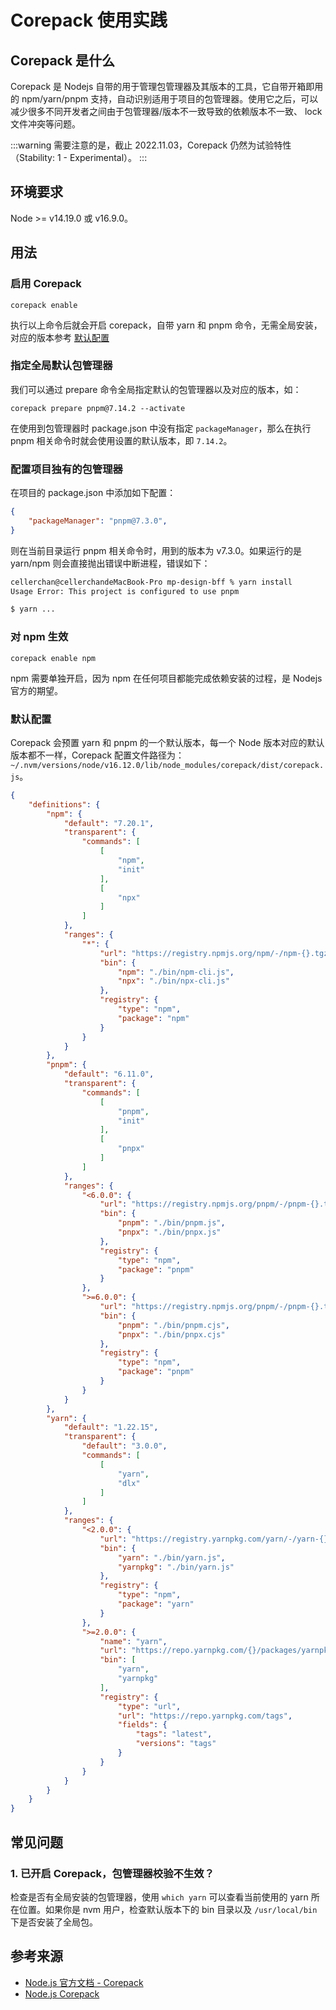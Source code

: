 # Corepack 使用实践

## Corepack 是什么

Corepack 是 Nodejs 自带的用于管理包管理器及其版本的工具，它自带开箱即用的 npm/yarn/pnpm 支持，自动识别适用于项目的包管理器。使用它之后，可以减少很多不同开发者之间由于包管理器/版本不一致导致的依赖版本不一致、 lock 文件冲突等问题。

:::warning
需要注意的是，截止 2022.11.03，Corepack 仍然为试验特性（Stability: 1 - Experimental）。
:::

## 环境要求

Node >= v14.19.0 或 v16.9.0。

## 用法

### 启用 Corepack

```
corepack enable
```

执行以上命令后就会开启 corepack，自带 yarn 和 pnpm 命令，无需全局安装，对应的版本参考 [默认配置](#默认配置)

### 指定全局默认包管理器

我们可以通过 prepare 命令全局指定默认的包管理器以及对应的版本，如：

```shell
corepack prepare pnpm@7.14.2 --activate
```

在使用到包管理器时 package.json 中没有指定 `packageManager`，那么在执行 pnpm 相关命令时就会使用设置的默认版本，即 `7.14.2`。

### 配置项目独有的包管理器


在项目的 package.json 中添加如下配置：

```json
{
	"packageManager": "pnpm@7.3.0",
}
```

则在当前目录运行 pnpm 相关命令时，用到的版本为 v7.3.0。如果运行的是 yarn/npm 则会直接抛出错误中断进程，错误如下：

```bash
cellerchan@cellerchandeMacBook-Pro mp-design-bff % yarn install
Usage Error: This project is configured to use pnpm

$ yarn ...
```

### 对 npm 生效

```
corepack enable npm
```

npm 需要单独开启，因为 npm 在任何项目都能完成依赖安装的过程，是 Nodejs 官方的期望。

### 默认配置

Corepack 会预置 yarn 和 pnpm 的一个默认版本，每一个 Node 版本对应的默认版本都不一样，Corepack 配置文件路径为：`~/.nvm/versions/node/v16.12.0/lib/node_modules/corepack/dist/corepack.js`。

```json
{
	"definitions": {
		"npm": {
			"default": "7.20.1",
			"transparent": {
				"commands": [
					[
						"npm",
						"init"
					],
					[
						"npx"
					]
				]
			},
			"ranges": {
				"*": {
					"url": "https://registry.npmjs.org/npm/-/npm-{}.tgz",
					"bin": {
						"npm": "./bin/npm-cli.js",
						"npx": "./bin/npx-cli.js"
					},
					"registry": {
						"type": "npm",
						"package": "npm"
					}
				}
			}
		},
		"pnpm": {
			"default": "6.11.0",
			"transparent": {
				"commands": [
					[
						"pnpm",
						"init"
					],
					[
						"pnpx"
					]
				]
			},
			"ranges": {
				"<6.0.0": {
					"url": "https://registry.npmjs.org/pnpm/-/pnpm-{}.tgz",
					"bin": {
						"pnpm": "./bin/pnpm.js",
						"pnpx": "./bin/pnpx.js"
					},
					"registry": {
						"type": "npm",
						"package": "pnpm"
					}
				},
				">=6.0.0": {
					"url": "https://registry.npmjs.org/pnpm/-/pnpm-{}.tgz",
					"bin": {
						"pnpm": "./bin/pnpm.cjs",
						"pnpx": "./bin/pnpx.cjs"
					},
					"registry": {
						"type": "npm",
						"package": "pnpm"
					}
				}
			}
		},
		"yarn": {
			"default": "1.22.15",
			"transparent": {
				"default": "3.0.0",
				"commands": [
					[
						"yarn",
						"dlx"
					]
				]
			},
			"ranges": {
				"<2.0.0": {
					"url": "https://registry.yarnpkg.com/yarn/-/yarn-{}.tgz",
					"bin": {
						"yarn": "./bin/yarn.js",
						"yarnpkg": "./bin/yarn.js"
					},
					"registry": {
						"type": "npm",
						"package": "yarn"
					}
				},
				">=2.0.0": {
					"name": "yarn",
					"url": "https://repo.yarnpkg.com/{}/packages/yarnpkg-cli/bin/yarn.js",
					"bin": [
						"yarn",
						"yarnpkg"
					],
					"registry": {
						"type": "url",
						"url": "https://repo.yarnpkg.com/tags",
						"fields": {
							"tags": "latest",
							"versions": "tags"
						}
					}
				}
			}
		}
	}
}
```

## 常见问题

### 1. 已开启 Corepack，包管理器校验不生效？

检查是否有全局安装的包管理器，使用 `which yarn` 可以查看当前使用的 yarn 所在位置。如果你是 nvm 用户，检查默认版本下的 bin 目录以及 `/usr/local/bin` 下是否安装了全局包。

## 参考来源

- [Node.js 官方文档 - Corepack](https://nodejs.org/api/corepack.html)
- [Node.js Corepack](https://www.jianshu.com/p/c239ed5dedd6)
